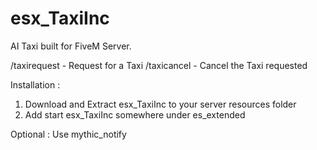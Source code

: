 # esx_TaxiInc

AI Taxi built for FiveM Server.

/taxirequest - Request for a Taxi
/taxicancel  - Cancel the Taxi requested

Installation :
1) Download and Extract esx_TaxiInc to your server resources folder
2) Add start esx_TaxiInc somewhere under es_extended

Optional : Use mythic_notify
